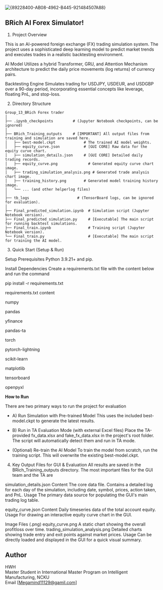 
![{89228400-AB08-4962-B445-921484507A88}](https://github.com/user-attachments/assets/69f22630-db10-4c47-bf1d-cfcbd82818ed)

## BRich AI Forex Simulator!

1. Project Overview

 This is an AI-powered foreign exchange (FX) trading simulation system. The project uses a sophisticated deep learning model to predict market trends and executes trades in a realistic backtesting environment.

   AI Model Utilizes a hybrid Transformer, GRU, and Attention Mechanism architecture to predict the daily price movements (log returns) of currency pairs.

   Backtesting Engine Simulates trading for USDJPY, USDEUR, and USDGBP over a 90-day period, incorporating essential concepts like leverage, floating PnL, and stop-loss.


2. Directory Structure

```text
Group_13_BRich Forex trader
│
├── .ipynb_checkpoints         # (Jupyter Notebook checkpoints, can be ignored)
│
├── BRich_Training_outputs     # [IMPORTANT] All output files from training and simulation are saved here.
│   ├── best-model.ckpt             # The trained AI model weights.
│   ├── equity_curve.json           # [GUI CORE] Raw data for the equity curve chart.
│   ├── simulation_details.json     # [GUI CORE] Detailed daily trading records.
│   ├── equity_curve.png              # Generated equity curve chart image.
│   ├── trading_simulation_analysis.png # Generated trade analysis chart image.
│   ├── training_history.png        # Generated model training history image.
│   └── ... (and other helperlog files)
│
├── tb_logs                      # (TensorBoard logs, can be ignored for evaluation).
│
├── Final_predicted_simulation.ipynb  # Simulation script (Jupyter Notebook version).
├── Final_predicted_simulation.py     # [Executable] The main script for running backtest simulations.
├── Final_train.ipynb                 # Training script (Jupyter Notebook version).
└── Final_train.py                    # [Executable] The main script for training the AI model.
```



3. Quick Start (Setup & Run)

Setup
Prerequisites Python 3.9.21+ and pip.

Install Dependencies Create a requirements.txt file with the content below and run the command

pip install -r requirements.txt

requirements.txt content

 numpy

 pandas

 yfinance

 pandas-ta

 torch

 pytorch-lightning

 scikit-learn

 matplotlib

 tensorboard

 openpyxl


**How to Run**

There are two primary ways to run the project for evaluation

 * A) Run Simulation with Pre-trained Model This uses the included best-model.ckpt to generate the latest results.

 * B) Run in TA Evaluation Mode (with external Excel files) Place the TA-provided fx_data.xlsx and fake_fx_data.xlsx in the project's root folder. The script will automatically detect them and run in TA mode.

 * (Optional) Re-train the AI Model To train the model from scratch, run the training script. This will overwrite the existing best-model.ckpt.



4. Key Output Files for GUI & Evaluation
All results are saved in the BRich_Training_outputs directory. The most important files for the GUI team and the TA are

simulation_details.json
Content The core data file. Contains a detailed log for each day of the simulation, including date, symbol, prices, action taken, and PnL.
Usage The primary data source for populating the GUI's main trading log table.

equity_curve.json
Content Daily timeseries data of the total account equity.
Usage For drawing an interactive equity curve chart in the GUI.

Image Files (.png)
equity_curve.png A static chart showing the overall profitloss over time.
trading_simulation_analysis.png Detailed charts showing trade entry and exit points against market prices.
Usage Can be directly loaded and displayed in the GUI for a quick visual summary.



##  Author

HWH  
Master Student in International Master Program on Intelligent Manufacturing, NCKU  
Email [Megamind11129@gamil.com]




